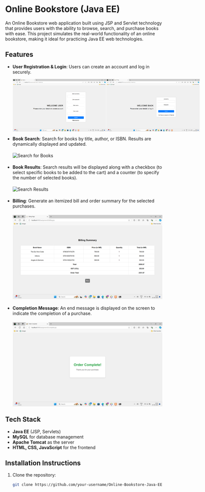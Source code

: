# Online Bookstore (Java EE)

An Online Bookstore web application built using JSP and Servlet technology that provides users with the ability to browse, search, and purchase books with ease. This project simulates the real-world functionality of an online bookstore, making it ideal for practicing Java EE web technologies.

## Features

- **User Registration & Login**: Users can create an account and log in securely.

  <div style="display: flex; justify-content: space-around;">
      <img src="images/register.png" alt="Registration Page" width="300" />
      <img src="images/login.png" alt="Login Page" width="300" />
  </div>

- **Book Search**: Search for books by title, author, or ISBN. Results are dynamically displayed and updated.

  <img src="images/book_search.png" alt="Search for Books" width="500" style="display: block; margin: 20px auto;" />

- **Book Results**: Search results will be displayed along with a checkbox (to select specific books to be added to the cart) and a counter (to specify the number of selected books).

  <img src="images/book_results.png" alt="Search Results" width="500" style="display: block; margin: 20px auto;" />

- **Billing**: Generate an itemized bill and order summary for the selected purchases.

  <img src="images/billing.png" alt="Bill" width="500" style="display: block; margin: 20px auto;" />

- **Completion Message**: An end message is displayed on the screen to indicate the completion of a purchase.

  <img src="images/complete.png" alt="Completion Message" width="500" style="display: block; margin: 20px auto;" />

## Tech Stack

- **Java EE** (JSP, Servlets)
- **MySQL** for database management
- **Apache Tomcat** as the server
- **HTML, CSS, JavaScript** for the frontend

## Installation Instructions

1. Clone the repository:
   ```bash
   git clone https://github.com/your-username/Online-Bookstore-Java-EE.git
